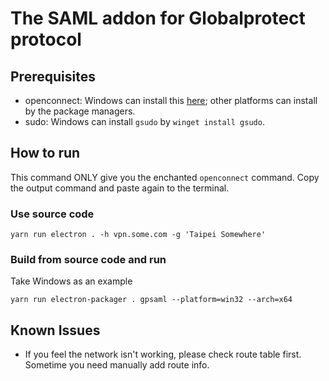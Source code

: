 # The SAML addon for Globalprotect protocol

## Prerequisites
- openconnect: Windows can install this [here](https://openconnect.github.io/openconnect-gui/); other platforms can install by the package managers.
- sudo: Windows can install `gsudo` by `winget install gsudo`.

## How to run
This command ONLY give you the enchanted `openconnect` command.  Copy the output command and paste again to the terminal.

### Use source code
```
yarn run electron . -h vpn.some.com -g 'Taipei Somewhere'
```

### Build from source code and run
Take Windows as an example
```
yarn run electron-packager . gpsaml --platform=win32 --arch=x64
```

## Known Issues
- If you feel the network isn't working, please check route table first.  Sometime you need manually add route info.
